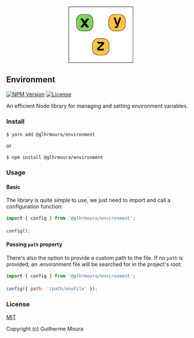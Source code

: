 <p align="center">
  <img
		style="object: contain; height: 150px"
		src="https://raw.githubusercontent.com/glhrmoura/environment/main/src/static/images/logo.png"
	/>
</p>

## Environment

[![NPM Version](https://img.shields.io/npm/v/@glhrmoura/environment.svg?style=for-the-badge)](https://www.npmjs.com/package/@glhrmoura/environment)
[![License](https://img.shields.io/npm/l/@glhrmoura/environment.svg?style=for-the-badge)](https://github.com/glhrmoura/environment/blob/main/LICENSE)

An efficient Node library for managing and setting environment variables.

### Install

```
$ yarn add @glhrmoura/environment
```

or

```
$ npm install @glhrmoura/environment
```

### Usage

#### Basic

The library is quite simple to use, we just need to import and call a configuration function:

```jsx
import { config } from '@glhrmoura/environment';

config();
```

#### Passing `path` property

There's also the option to provide a custom path to the file. If no `path` is provided, an .environment file will be searched for in the project's root:

```jsx
import { config } from '@glhrmoura/environment';

config({ path: '/path/envFile' });
```

### License

[MIT](https://github.com/glhrmoura/environment/blob/main/LICENSE)

Copyright (c) Guilherme Moura